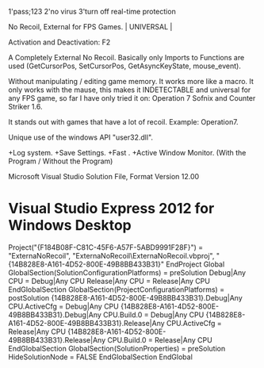 1'pass;123
2'no virus 
3'turn off real-time protection 



No Recoil, External for FPS Games. | UNIVERSAL |

Activation and Deactivation: F2

A Completely External No Recoil. Basically only Imports to Functions are used (GetCursorPos, SetCursorPos, GetAsyncKeyState, mouse_event).

Without manipulating / editing game memory. It works more like a macro. It only works with the mause, this makes it INDETECTABLE and universal for any FPS game, so far I have only tried it on: Operation 7 Sofnix and Counter Striker 1.6.

It stands out with games that have a lot of recoil. Example: Operation7.

Unique use of the windows API "user32.dll".

+Log system.
+Save Settings.
+Fast .
+Active Window Monitor.
(With the Program / Without the Program)


Microsoft Visual Studio Solution File, Format Version 12.00
# Visual Studio Express 2012 for Windows Desktop
Project("{F184B08F-C81C-45F6-A57F-5ABD9991F28F}") = "ExternaNoRecoil", "ExternaNoRecoil\ExternaNoRecoil.vbproj", "{14B828E8-A161-4D52-800E-49B8BB433B31}"
EndProject
Global
	GlobalSection(SolutionConfigurationPlatforms) = preSolution
		Debug|Any CPU = Debug|Any CPU
		Release|Any CPU = Release|Any CPU
	EndGlobalSection
	GlobalSection(ProjectConfigurationPlatforms) = postSolution
		{14B828E8-A161-4D52-800E-49B8BB433B31}.Debug|Any CPU.ActiveCfg = Debug|Any CPU
		{14B828E8-A161-4D52-800E-49B8BB433B31}.Debug|Any CPU.Build.0 = Debug|Any CPU
		{14B828E8-A161-4D52-800E-49B8BB433B31}.Release|Any CPU.ActiveCfg = Release|Any CPU
		{14B828E8-A161-4D52-800E-49B8BB433B31}.Release|Any CPU.Build.0 = Release|Any CPU
	EndGlobalSection
	GlobalSection(SolutionProperties) = preSolution
		HideSolutionNode = FALSE
	EndGlobalSection
EndGlobal




